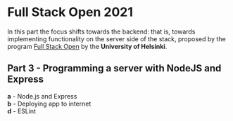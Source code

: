 # Full Stack Open 2021
In this part the focus shifts towards the backend: that is, towards implementing functionality on the server side of the stack, proposed by the program [Full Stack Open](https://fullstackopen.com/en) by the **University of Helsinki**.

## Part 3 - Programming a server with NodeJS and Express
**a** - Node.js and Express <br>
**b** - Deploying app to internet <br>
**d** - ESLint <br>